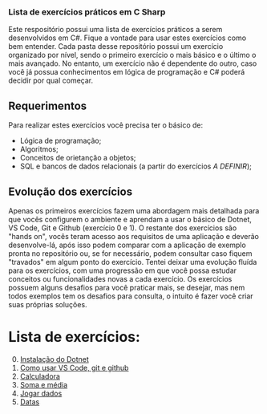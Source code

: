 ### Lista de exercícios práticos em C Sharp

Este respositório possui uma lista de exercícios práticos a serem desenvolvidos em C#. Fique a vontade para usar estes exercícios como bem entender.
Cada pasta desse repositório possui um exercício organizado por nível, sendo o primeiro exercício o mais básico e o último o mais avançado. No entanto, um exercício não é dependente do outro, caso você já possua conhecimentos em lógica de programação e C# poderá decidir por qual começar.

## Requerimentos

Para realizar estes exercícios você precisa ter o básico de:

- Lógica de programação;
- Algoritmos;
- Conceitos de orietanção a objetos;
- SQL e bancos de dados relacionais (a partir do exercícios *A DEFINIR*);

## Evolução dos exercícios

Apenas os primeiros exercícios fazem uma abordagem mais detalhada para que vocês configurem o ambiente e aprendam a usar o básico de Dotnet, VS Code, Git e Github (exercício 0 e 1). O restante dos exercícios são "hands on", vocês teram acesso aos requisitos de uma aplicação e deverão desenvolve-lá, após isso podem comparar com a aplicação de exemplo pronta no repositório ou, se for necessário, podem consultar caso fiquem "travados" em algum ponto do exercício.
Tentei deixar uma evolução fluída para os exercícios, com uma progressão em que você possa estudar conceitos ou funcionalidades novas a cada exercício. Os exercícios possuem alguns desafios para você praticar mais, se desejar, mas nem todos exemplos tem os desafios para consulta, o intuito é fazer você criar suas próprias soluções.

# Lista de exercícios:

0. [Instalação do Dotnet](/00_Instalacao_Dotnet "Instalação do Dotnet")
1. [Como usar VS Code, git e github](/01_Introducao_VSCode_Git "Como usar VS Code, git e github")
2. [Calculadora](/02_Calculadora "Calculadora")
3. [Soma e média](/03_SomaMedia "Soma e média")
4. [Jogar dados](/04_JogarDados "Jogar dados")
5. [Datas](/05_Datas "Datas")
